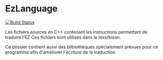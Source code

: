 # EzLanguage

[![Build Status](https://travis-ci.org/ezlanguage/ezlanguage.svg?branch=compilateur)](https://travis-ci.org/ezlanguage/ezlanguage)

Les fichiers sources en C++ contenant les instructions permettant de traduire l'EZ
Ces fichiers sont utilisés dans le lexx/bison.

Ce dossier contient aussi des bilbiothèques spécialement prévues pour ce programme afin d'améliorer l'écriture de la traduction

